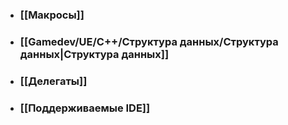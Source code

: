 - ### [[Макросы]]
- ### [[Gamedev/UE/C++/Структура данных/Структура данных|Структура данных]]
- ### [[Делегаты]]
- ### [[Поддерживаемые IDE]]
